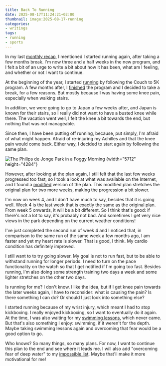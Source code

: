 ```yaml
---
title: Back To Running
date: 2025-08-17T11:24:21+02:00
thumbnail: image:2025-08-17-running
categories:
- writings
tags:
- running
- sports
---
```


In my last [monthly recap](/2025/07/31/recently/), I mentioned I started running again, after taking a few months break. I'm now three and a half weeks in the new program, and I felt a bit of an urge to write a bit about how it has been, what am I feeling, and whether or not I want to continue.

<!--more-->

At the beginning of the year, I started [running](/2025/01/23/running/) by following the Couch to 5K program. A few months after, I [finished](/2025/03/30/c25k-completed/) the program and I decided to take a break, for a few reasons. But mostly because I was having some knee pain, especially when walking stairs.

In addition, we were going to go to Japan a few weeks after, and Japan is known for their stairs, so I really did not want to have a busted knee while there. The vacation went well, I felt the knee a bit towards the end, but nothing that was not manageable.

Since then, I have been putting off running, because, put simply, I'm afraid of what might happen. Afraid of re-injuring my Achilles and that the knee pain would come back. Either way, I decided to start again by following the same plan.

![The Philips de Jonge Park in a Foggy Morning](image:2025-08-17-running)
{width="5712" height="4284"}

However, after looking at the plan again, I still felt that the last few weeks progressed too fast, so I took a look at what was available on the Internet, and I found a [modified](https://spaceninja.com/blog/2024/couck-to-5k/) version of the plan. This modified plan stretches the original plan for two more weeks, making the progression a bit slower.

I'm now on week 4, and I don't have much to say, besides that it is going well. Week 4 is the last week that is exactly the same as the original plan. From week 5 onwards, it will be a bit different. So I think that's good: if there's not a lot to say, it's probably not bad. And sometimes I get very nice views in the park depending on the current weather conditions!

I've just completed the second run of week 4 and I noticed that, in comparison to the same run of the same week a few months ago, I am faster and yet my heart rate is slower. That is good, I think. My cardio condition has definitely improved.

I still want to to try going slower. My goal is not to run fast, but to be able to withstand running for longer periods. I need to turn on the pace functionality on the watch so that I get notified if I'm going too fast. Besides running, I'm also doing some strength training two days a week and some lighter stretches on the other two days.

Is running for me? I don't know. I like the idea, but if I get knee pain towards the later weeks again, I have to reconsider: what is causing the pain? Is there something I can do? Or should I just look into something else?

I started running because of my wrist injury, which meant I had to stop kickboxing. I really enjoyed kickboxing, so I want to eventually do it again. At the time, I was also waiting for my [swimming lessons](/2024/09/09/fear-of-deep-water/), which never came. But that's also something I enjoy: swimming, if it weren't for the depth. Maybe taking swimming lessons again and overcoming that fear would be a good option to go.

Who knows? So many things, so many plans. For now, I want to continue this plan to the end and see where it leads me. I will also add "overcoming fear of deep water" to my [impossible list](/impossible-list/). Maybe that'll make it more motivational for me!
